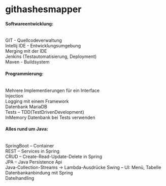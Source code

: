 # githashesmapper

<h4>Softwareentwicklung:</h4><br>
GIT - Quellcodeverwaltung<br>
Intellij IDE - Entwicklungsumgebung<br>
Merging mit der IDE<br>
Jenkins (Testautomatisierung, Deployment)<br>
Maven - Buildsystem<br>

<h4>Programmierung:</h4><br>
Mehrere Implementierungen für ein Interface<br>
Injection<br>
Logging mit einem Framework<br>
Datenbank MariaDB<br>
Tests – TDD(TestDrivenDevelopment)<br>
InMemory Datenbank bei Tests verwenden<br>

<h4>Alles rund um Java:</h4><br>
SpringBoot – Container<br>
REST – Services in  Spring<br>
CRUD – Create-Read-Update-Delete in Spring<br>
JPA – Java Persistence Api<br>
Java-Collection-Streams -> Lambda-Ausdrücke
Swing – UI: Menü, Tabelle<br>
Datenbankanbindung mit Spring<br>
Dateihandling<br>
